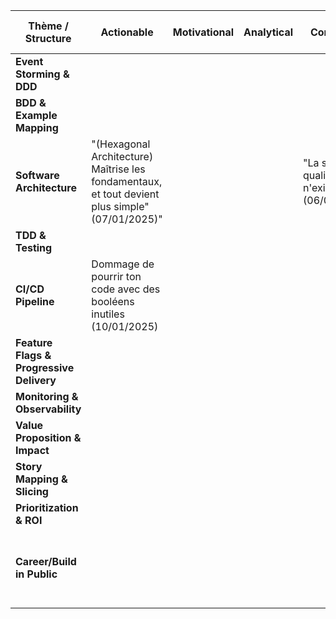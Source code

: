 | Thème / Structure                        | Actionable                                                                                      | Motivational | Analytical | Contrarian                                 | Observation                                                   | X vs. Y | Present/Future                                                                    | Listicle | Upcoming Week | Highs/Lows |
| ---------------------------------------- | ----------------------------------------------------------------------------------------------- | ------------ | ---------- | ------------------------------------------ | ------------------------------------------------------------- | ------- | --------------------------------------------------------------------------------- | -------- | ------------- | ---------- |
| **Event Storming & DDD**                 |                                                                                                 |              |            |                                            |                                                               |         |                                                                                   |          |               |            |
| **BDD & Example Mapping**                |                                                                                                 |              |            |                                            |                                                               |         |                                                                                   |          |               |            |
| **Software Architecture**                | "(Hexagonal Architecture) Maîtrise les fondamentaux, et tout devient plus simple" (07/01/2025)" |              |            | "La sur-qualité n'existe pas" (06/01/2025) |                                                               |         |                                                                                   |          |               |            |
| **TDD & Testing**                        |                                                                                                 |              |            |                                            |                                                               |         |                                                                                   |          |               |            |
| **CI/CD Pipeline**                       | Dommage de pourrir ton code avec des booléens inutiles (10/01/2025)                             |              |            |                                            | "Qualité, performance et bien-être vont de pair" (08/01/2025) |         |                                                                                   |          |               |            |
| **Feature Flags & Progressive Delivery** |                                                                                                 |              |            |                                            |                                                               |         |                                                                                   |          |               |            |
| **Monitoring & Observability**           |                                                                                                 |              |            |                                            |                                                               |         |                                                                                   |          |               |            |
| **Value Proposition & Impact**           |                                                                                                 |              |            |                                            |                                                               |         |                                                                                   |          |               |            |
| **Story Mapping & Slicing**              |                                                                                                 |              |            |                                            |                                                               |         |                                                                                   |          |               |            |
| **Prioritization & ROI**                 |                                                                                                 |              |            |                                            |                                                               |         |                                                                                   |          |               |            |
| **Career/Build in Public**               |                                                                                                 |              |            |                                            |                                                               |         | "Code tout en dur, pas d'abstraction, ni de tests, on part en REPL." (09/01/2025) |          |               |            |
